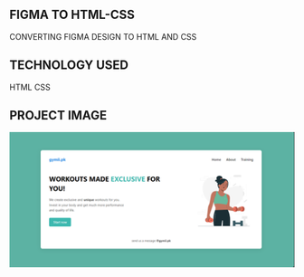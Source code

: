 ## FIGMA TO HTML-CSS
CONVERTING FIGMA DESIGN TO HTML AND CSS
## TECHNOLOGY USED
HTML 
CSS
## PROJECT IMAGE
![Screenshot 1](image/Screenshot%202025-07-21%20041213.png)
 